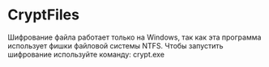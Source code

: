 # CryptFiles
Шифрование файла работает только на Windows, так как эта программа использует фишки файловой системы NTFS.
Чтобы запустить шифрование используйте команду:
crypt.exe 
